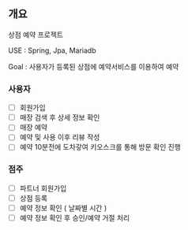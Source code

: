 ## 개요
상점 예약 프로젝트

USE : Spring, Jpa, Mariadb

Goal : 사용자가 등록된 상점에 예약서비스를 이용하여 예약

### 사용자
- [ ] 회원가입
- [ ] 매장 검색 후 상세 정보 확인
- [ ] 매장 예약
- [ ] 예약 및 사용 이후 리뷰 작성
- [ ] 예약 10분전에 도차갛여 키오스크를 통해 방문 확인 진행

### 점주
- [ ] 파트너 회원가입
- [ ] 상점 등록
- [ ] 예약 정보 확인 ( 날짜별 시간 )
- [ ] 예약 정보 확인 후 승인/예약 거절 처리 
